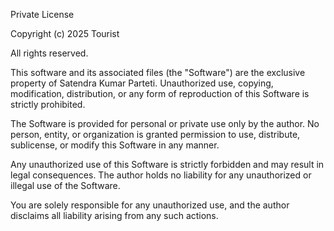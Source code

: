 Private License

Copyright (c) 2025 Tourist

All rights reserved.

This software and its associated files (the "Software") are the exclusive property of Satendra Kumar Parteti. Unauthorized use, copying, modification, distribution, or any form of reproduction of this Software is strictly prohibited.

The Software is provided for personal or private use only by the author. No person, entity, or organization is granted permission to use, distribute, sublicense, or modify this Software in any manner.

Any unauthorized use of this Software is strictly forbidden and may result in legal consequences. The author holds no liability for any unauthorized or illegal use of the Software.

You are solely responsible for any unauthorized use, and the author disclaims all liability arising from any such actions.
